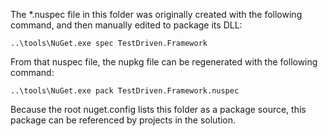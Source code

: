 The *.nuspec file in this folder was originally created
with the following command, and then manually edited to
package its DLL:

	..\tools\NuGet.exe spec TestDriven.Framework

From that nuspec file, the nupkg file can be regenerated
with the following command:

    ..\tools\NuGet.exe pack TestDriven.Framework.nuspec

Because the root nuget.config lists this folder as a
package source, this package can be referenced by
projects in the solution.